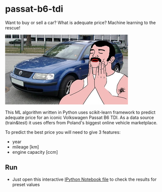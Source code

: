 # passat-b6-tdi
Want to buy or sell a car? What is adequate price? Machine learning to the rescue!

[![passat](passat.jpg)](predict.ipynb) 

This ML algorithm written in Python uses scikit-learn framework to predict adequate price for an iconic Volkswagen Passat B6 TDI.
As a data source (train&test) it uses offers from Poland's biggest online vehicle marketplace. 

To predict the best price you will need to give 3 features:
* year
* mileage [km]
* engine capacity [ccm]  



 ## Run
 * Just open this interactive [IPython Notebook file](predict.ipynb) to check the results for preset values
  
 